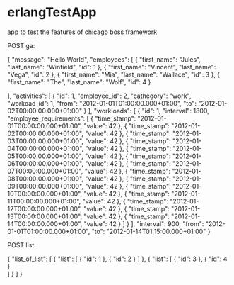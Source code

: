erlangTestApp
=============

app to test the features of chicago boss framework

POST ga:

{
  "message": "Hello World",
  "employees": [
    {
      "first_name": "Jules",
      "last_name": "Winfield",
      "id": 1
    },
    {
      "first_name": "Vincent",
      "last_name": "Vega",
      "id": 2
    },
    {
      "first_name": "Mia",
      "last_name": "Wallace",
      "id": 3
    },
    {
      "first_name": "The",
      "last_name": "Wolf",
      "id": 4
    }

  ],
  "activities": [
    {
      "id": 1,
      "employee_id": 2,
      "cathegory": "work",
      "workoad_id": 1,
      "from": "2012-01-01T01:00:00.000+01:00",
      "to": "2012-01-02T00:00:00.000+01:00"
    }
  ],
  "workloads": [
    {
      "id": 1,
      "interval": 1800,
      "employee_requirements": [
        {
          "time_stamp": "2012-01-01T00:00:00.000+01:00",
          "value": 42
        },
        {
          "time_stamp": "2012-01-02T00:00:00.000+01:00",
          "value": 42
        },
        {
          "time_stamp": "2012-01-03T00:00:00.000+01:00",
          "value": 42
        },
        {
          "time_stamp": "2012-01-04T00:00:00.000+01:00",
          "value": 42
        },
        {
          "time_stamp": "2012-01-05T00:00:00.000+01:00",
          "value": 42
        },
        {
          "time_stamp": "2012-01-06T00:00:00.000+01:00",
          "value": 42
        },
        {
          "time_stamp": "2012-01-07T00:00:00.000+01:00",
          "value": 42
        },
        {
          "time_stamp": "2012-01-08T00:00:00.000+01:00",
          "value": 42
        },
        {
          "time_stamp": "2012-01-09T00:00:00.000+01:00",
          "value": 42
        },
        {
          "time_stamp": "2012-01-10T00:00:00.000+01:00",
          "value": 42
        },
        {
          "time_stamp": "2012-01-11T00:00:00.000+01:00",
          "value": 42
        },
        {
          "time_stamp": "2012-01-12T00:00:00.000+01:00",
          "value": 42
        },
        {
          "time_stamp": "2012-01-13T00:00:00.000+01:00",
          "value": 42
        },
        {
          "time_stamp": "2012-01-14T00:00:00.000+01:00",
          "value": 42
        }
      ]
    }
  ],
  "interval": 900,
  "from": "2012-01-01T01:00:00.000+01:00",
  "to": "2012-01-14T01:15:00.000+01:00"
}


POST list: 

{
  "list_of_list": [
    {
      "list": [
        {
          "id": 1
        },
        {
          "id": 2
        }
      ]
    },
    {
      "list": [
        {
          "id": 3
        },
        {
          "id": 4
        }      
      ]
    }
  ]
}